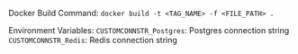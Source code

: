 Docker Build Command:
`docker build -t <TAG_NAME> -f <FILE_PATH> .`

Environment Variables:
`CUSTOMCONNSTR_Postgres`: Postgres connection string
`CUSTOMCONNSTR_Redis`: Redis connection string